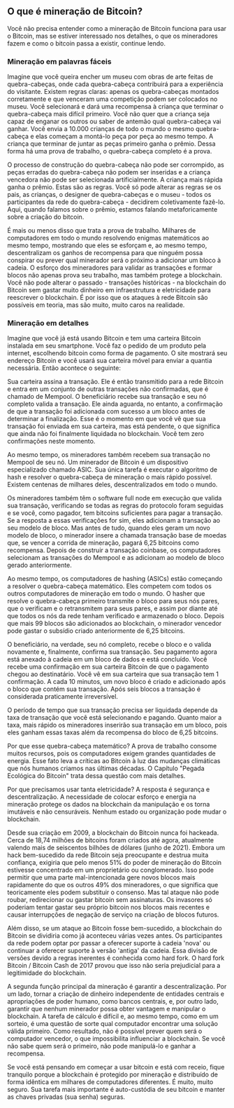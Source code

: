 ## O que é mineração de Bitcoin?
Você não precisa entender como a mineração de Bitcoin funciona para usar o Bitcoin, mas se estiver interessado nos detalhes, o que os mineradores fazem e como o bitcoin passa a existir, continue lendo.

### Mineração em palavras fáceis
Imagine que você queira encher um museu com obras de arte feitas de quebra-cabeças, onde cada quebra-cabeça contribuirá para a experiência do visitante. Existem regras claras: apenas os quebra-cabeças montados corretamente e que venceram uma competição podem ser colocados no museu. Você selecionará e dará uma recompensa à criança que terminar o quebra-cabeça mais difícil primeiro. Você não quer que a criança seja capaz de enganar os outros ou saber de antemão qual quebra-cabeça vai ganhar. Você envia a 10.000 crianças de todo o mundo o mesmo quebra-cabeça e elas começam a montá-lo peça por peça ao mesmo tempo. A criança que terminar de juntar as peças primeiro ganha o prêmio. Dessa forma há uma prova de trabalho, o quebra-cabeça completo é a prova.

O processo de construção do quebra-cabeça não pode ser corrompido, as peças erradas do quebra-cabeça não podem ser inseridas e a criança vencedora não pode ser selecionada artificialmente. A criança mais rápida ganha o prêmio. Estas são as regras. Você só pode alterar as regras se os pais, as crianças, o designer de quebra-cabeças e o museu - todos os participantes da rede do quebra-cabeça - decidirem coletivamente fazê-lo. Aqui, quando falamos sobre o prêmio, estamos falando metaforicamente sobre a criação do bitcoin.

É mais ou menos disso que trata a prova de trabalho. Milhares de computadores em todo o mundo resolvendo enigmas matemáticos ao mesmo tempo, mostrando que eles se esforçam e, ao mesmo tempo, descentralizam os ganhos de recompensa para que ninguém possa conspirar ou prever qual minerador será o próximo a adicionar um bloco à cadeia. O esforço dos mineradores para validar as transações e formar blocos não apenas prova seu trabalho, mas também protege a blockchain. Você não pode alterar o passado - transações históricas - na blockchain do Bitcoin sem gastar muito dinheiro em infraestrutura e eletricidade para reescrever o blockchain. É por isso que os ataques à rede Bitcoin são possíveis em teoria, mas são muito, muito caros na realidade.

### Mineração em detalhes

Imagine que você já está usando Bitcoin e tem uma carteira Bitcoin instalada em seu smartphone. Você faz o pedido de um produto pela internet, escolhendo bitcoin como forma de pagamento. O site mostrará seu endereço Bitcoin e você usará sua carteira móvel para enviar a quantia necessária. Então acontece o seguinte:

Sua carteira assina a transação. Ele é então transmitido para a rede Bitcoin e entra em um conjunto de outras transações não confirmadas, que é chamado de Mempool. O beneficiário recebe sua transação e seu nó completo valida a transação. Ele ainda aguarda, no entanto, a confirmação de que a transação foi adicionada com sucesso a um bloco antes de determinar a finalização. Esse é o momento em que você vê que sua transação foi enviada em sua carteira, mas está pendente, o que significa que ainda não foi finalmente liquidada no blockchain. Você tem zero confirmações neste momento.

Ao mesmo tempo, os mineradores também recebem sua transação no Mempool de seu nó. Um minerador de Bitcoin é um dispositivo especializado chamado ASIC. Sua única tarefa é executar o algoritmo de hash e resolver o quebra-cabeça de mineração o mais rápido possível. Existem centenas de milhares deles, descentralizados em todo o mundo.

Os mineradores também têm o software full node em execução que valida sua transação, verificando se todas as regras do protocolo foram seguidas e se você, como pagador, tem bitcoins suficientes para pagar a transação. Se a resposta a essas verificações for sim, eles adicionam a transação ao seu modelo de bloco. Mas antes de tudo, quando eles geram um novo modelo de bloco, o minerador insere a chamada transação base de moedas que, se vencer a corrida de mineração, pagará 6,25 bitcoins como recompensa. Depois de construir a transação coinbase, os computadores selecionam as transações do Mempool e as adicionam ao modelo de bloco gerado anteriormente.

Ao mesmo tempo, os computadores de hashing (ASICs) estão começando a resolver o quebra-cabeça matemático. Eles competem com todos os outros computadores de mineração em todo o mundo. O hasher que resolve o quebra-cabeça primeiro transmite o bloco para seus nós pares, que o verificam e o retransmitem para seus pares, e assim por diante até que todos os nós da rede tenham verificado e armazenado o bloco. Depois que mais 99 blocos são adicionados ao blockchain, o minerador vencedor pode gastar o subsídio criado anteriormente de 6,25 bitcoins.

O beneficiário, na verdade, seu nó completo, recebe o bloco e o valida novamente e, finalmente, confirma sua transação. Seu pagamento agora está anexado à cadeia em um bloco de dados e está concluído. Você recebe uma confirmação em sua carteira Bitcoin de que o pagamento chegou ao destinatário. Você vê em sua carteira que sua transação tem 1 confirmação. A cada 10 minutos, um novo bloco é criado e adicionado após o bloco que contém sua transação. Após seis blocos a transação é considerada praticamente irreversível.

O período de tempo que sua transação precisa ser liquidada depende da taxa de transação que você está selecionando e pagando. Quanto maior a taxa, mais rápido os mineradores inserirão sua transação em um bloco, pois eles ganham essas taxas além da recompensa do bloco de 6,25 bitcoins.

Por que esse quebra-cabeça matemático? A prova de trabalho consome muitos recursos, pois os computadores exigem grandes quantidades de energia. Esse fato leva a críticas ao Bitcoin à luz das mudanças climáticas que nós humanos criamos nas últimas décadas. O Capítulo "Pegada Ecológica do Bitcoin" trata dessa questão com mais detalhes.

Por que precisamos usar tanta eletricidade? A resposta é segurança e descentralização. A necessidade de colocar esforço e energia na mineração protege os dados na blockchain da manipulação e os torna imutáveis e não censuráveis. Nenhum estado ou organização pode mudar o blockchain.

Desde sua criação em 2009, a blockchain do Bitcoin nunca foi hackeada. Cerca de 18,74 milhões de bitcoins foram criados até agora, atualmente valendo mais de seiscentos bilhões de dólares (junho de 2021). Embora um hack bem-sucedido da rede Bitcoin seja preocupante e destrua muita confiança, exigiria que pelo menos 51% do poder de mineração do Bitcoin estivesse concentrado em um proprietário ou conglomerado. Isso pode permitir que uma parte mal-intencionada gere novos blocos mais rapidamente do que os outros 49% dos mineradores, o que significa que teoricamente eles podem substituir o consenso. Mas tal ataque não pode roubar, redirecionar ou gastar bitcoin sem assinaturas. Os invasores só poderiam tentar gastar seu próprio bitcoin nos blocos mais recentes e causar interrupções de negação de serviço na criação de blocos futuros.

Além disso, se um ataque ao Bitcoin fosse bem-sucedido, a blockchain do Bitcoin se dividiria como já aconteceu várias vezes antes. Os participantes da rede podem optar por passar a oferecer suporte à cadeia 'nova' ou continuar a oferecer suporte à versão 'antiga' da cadeia. Essa divisão de versões devido a regras inerentes é conhecida como hard fork. O hard fork Bitcoin / Bitcoin Cash de 2017 provou que isso não seria prejudicial para a legitimidade do blockchain.

A segunda função principal da mineração é garantir a descentralização. Por um lado, tornar a criação de dinheiro independente de entidades centrais e apropriações de poder humano, como bancos centrais, e, por outro lado, garantir que nenhum minerador possa obter vantagem e manipular o blockchain. A tarefa de cálculo é difícil e, ao mesmo tempo, como em um sorteio, é uma questão de sorte qual computador encontrar uma solução válida primeiro. Como resultado, não é possível prever quem será o computador vencedor, o que impossibilita influenciar a blockchain. Se você não sabe quem será o primeiro, não pode manipulá-lo e ganhar a recompensa.

Se você está pensando em começar a usar bitcoin e está com receio, fique tranquilo porque a blockchain é protegido por mineração e distribuído de forma idêntica em milhares de computadores diferentes. É muito, muito seguro. Sua tarefa mais importante é auto-custódia de seu bitcoin e manter as chaves privadas (sua senha) seguras.
